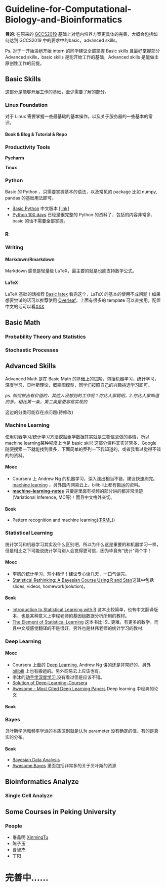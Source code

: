
# Guideline-for-Computational-Biology-and-Bioinformatics

**目的**: 在原来的 [GCCS2019](https://githut.com/Gao-lab/Guideline-for-Computational-Biology-and-Bioinformatics/blob/master/pdf/190317-guideline_for_common_computational_skills.pdf) 基础上对组内培养方案更具体的完善，大概会包括如何达到 GCCS2019 中的要求中的basic，advanced skills。

Ps. 对于一开始进组开始 intern 的同学建议全部掌握 Basic skills 且最好掌握部分 Advanced skills，basic skills 是能开始工作的基础，Advanced skills 是能做出原创性工作的前提。


## Basic Skills

这部分是能够开展工作的基础，至少需要了解的部分。
### Linux Foundation
对于 Linux 需要掌握一些最基础的基本操作，以及关于服务器的一些基本的常识。

#### Book & Blog & Tutorial & Repo

### Productivity Tools

**Pycharm**

**Tmux** 


### Python

Basic 的 Python ，只需要掌握基本的语法，以及常见的 package 比如 numpy, pandas 的基础用法即可。
* [Basic Python](https://www.learnpython.org) 中文版本 [[link]](http://www.runoob.com/python/python-tutorial.html)
* [Python 100 days](https://github.com/jackfrued/Python-100-Days) 已经是很完整的 Python 的资料了，包括的内容非常多，basic 的话不需要全部掌握。

### R

### Writing

#### Markdown/Rmarkdown
Markdown 感觉是轻量级 LaTeX，最主要的就是也能支持数学公式。

#### LaTeX
LaTeX 基础的话推荐 [Basic latex](https://github.com/Gao-lab/Guideline-for-Computational-Biology-and-Bioinformatics/blob/master/pdf/LaTex_basic.pdf)
看完这个，LaTeX 的基本的使用不成问题！如果想要尝试的话可以推荐使用 [Overleaf](https://www.overleaf.com)，上面有很多的 template 可以直接用。配置中文的话可以看[XXX]()

## Basic Math

### Probability Theory and Statistics

### Stochastic Processes


## Advanced Skills
Advanced Math 是在 Basic Math 的基础上的进阶，包括机器学习，统计学习，深度学习，贝叶斯理论，概率图模型，同学们按照自己的兴趣挑选学习即可。

*ps. 如何做出有价值的，其他人没想到的工作呢 1.你比人家聪明，2.你比人家知道的多。相比第一条，第二条是更容易实现的*

这边的分类可能存在点问题(待修改)
### Machine Learning
使用机器学习/统计学习方法挖掘组学数据其实就是生物信息做的事情，所以machine learning某种程度上也是 basic skill! 这部分资料其实非常多，Google 
随便搜索一下就能找到很多，下面简单的罗列一下我知道的，或者我看过觉得不错的的资料。

#### Mooc

* Coursera 上 Andrew Ng 的机器学习，深入浅出相当不错，建议快速刷完。[machine learning](https://www.coursera.org/learn/machine-learning)
，另外国内网易云上，bilibili上都有搬运的资料。
* [**machine-learning-notes**](https://github.com/roboticcam/machine-learning-notes) 只要是里面有视频的部分讲的都非常清楚(Variational 
Inference, MC等)！而且中文格外亲切。


#### Book
* Pattern recognition and machine learning([(PRML)](https://github.com/Gao-lab/Guideline-for-Computational-Biology-and-Bioinformatics/blob/master/pdf/PRML.pdf))

### Statistical Learning 
统计学习和机器学习其实没什么区别吧，所以为什么这是重要的和机器学习一样，但是相比之下可能说统计学习别人会觉得更可信，因为毕竟有"统计"两个字！

#### Mooc 

* 李航的[统计学习](https://github.com/Gao-lab/Guideline-for-Computational-Biology-and-Bioinformatics/blob/master/pdf/统计学习方法_李航.pdf)，短小精悍！建议专心读几天，一口气读完。
* [Statistical Rethinking: A Bayesian Course Using R and Stan](https://github.com/rmcelreath/statrethinking_winter2019)这其中包括 slides, videos, homework(solution)。

#### Book
* [Introduction to Statistical Learning with R](http://www-bcf.usc.edu/~gareth/ISL/ISLR%20First%20Printing.pdf) 这本比较简单，也有中文翻译版本，也是某种意义上李程老师的基因组数据分析所用的教材。
* [The Element of Statistical Learning](https://github.com/Gao-lab/Guideline-for-Computational-Biology-and-Bioinformatics/blob/master/pdf/ESL.pdf) 这本书比 ISL 更难，有更多的数学，而且中文版感觉翻译的不是很好，另外也是林伟老师的统计学习的教材.

### Deep Learning

#### Mooc


* Coursera 上面的 [Deep Learning](https://www.coursera.org/specializations/deep-learning), Andrew Ng 讲的还是非常好的，另外 
[bilibili](https://www.bilibili.com/video/av49445369?from=search&seid=853459819773787018) 上也有搬运的。另外网易云上应该也有。
* 李沐的[动手学深度学习](https://zh.gluon.ai),没有看过但是应该不错。
* [Solution of Deep-Learning-Coursera](https://github.com/DeepakSridhar/Deep-Learning-Coursera)
* [Awesome - Most Cited Deep Learning Papers](https://github.com/terryum/awesome-deep-learning-papers) Deep learning 
中经典的论文

#### Book

### Bayes
贝叶斯学派和频率学派的本质区别就是认为 parameter 没有确定的值，有的是真实的分布。

#### Book
* [Bayesian Data Analysis](https://github.com/Gao-lab/Guideline-for-Computational-Biology-and-Bioinformatics/blob/master/pdf/BDA.pdf)
* [Awesome Bayes](https://github.com/dimenwarper/awesome-bayes) 里面包括非常多的关于贝叶斯的资源


## Bioinformatics Analyze 

### Single Cell Analyze 


## Some Courses in Peking University



### People
* 屠鑫明 [XinmingTu](xinmingtu.cn)
* 陈子玉
* 曹智杰
* 丁阳

# 完善中......